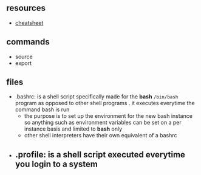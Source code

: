 ## resources
- [cheatsheet](https://github.com/yisraelU/Studying/blob/master/gnu-coreutils-cheat-sheet.pdf)
## commands
- source
- export
## files
- .bashrc: is a shell script specifically made for the **bash** ```/bin/bash``` program as opposed to other shell programs .
it executes everytime the command bash is run
  - the purpose is to set up the environment for the new bash instance so anything such as environment variables can be set on a per instance basis and limited to **bash** only
  - other shell interpreters have their own equivalent of a bashrc
- .profile: is a shell script executed everytime you login to a system
  - 
